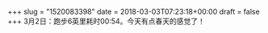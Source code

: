 +++
slug = "1520083398"
date = 2018-03-03T07:23:18+00:00
draft = false
+++
3月2日：跑步6英里耗时00:54。今天有点春天的感觉了！